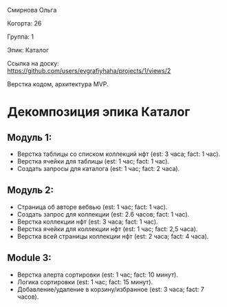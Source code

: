 Смирнова Ольга

Когорта: 26

Группа: 1

Эпик: Каталог

Ссылка на доску: https://github.com/users/evgrafiyhaha/projects/1/views/2


Верстка кодом, архитектура MVP.




# Декомпозиция эпика Каталог

## Модуль 1:

- Верстка таблицы со списком коллекций нфт (est: 3 часа; fact: 1 час).
- Верстка ячейки для таблицы (est: 1 час; fact: 1 час).
- Создать запросы для каталога (est: 1 час; fact: 2 часа).

## Модуль 2:
- Страница об авторе вебвью (est: 1 час; fact: 1 час).
- Создать запрос для коллекции (est: 2.6 часов; fact: 1 час).
- Верстка коллекции нфт (est: 3 часа; fact: 1 час).
- Верстка ячейки для коллекции нфт (est: 1 час; fact: 2,5 часа).
- Верстка всей страницы коллекции нфт (est: 2 часа; fact: 4 часa).


## Module 3:
- Верстка алерта сортировки (est: 1 час; fact: 10 минут).
- Логика сортировки (est: 1 час; fact: 15 минут).
- Добавление/удаление в корзину/избранное (est: 3 часа; fact: 7 часов).
